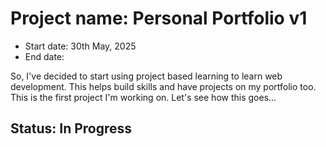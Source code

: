 # Project name: Personal Portfolio v1

- Start date: 30th May, 2025
- End date: 

So, I've decided to start using project based learning to learn web development. This helps build skills and have projects on my portfolio too. This is the first project I'm working on. Let's see how this goes...

## Status: In Progress
